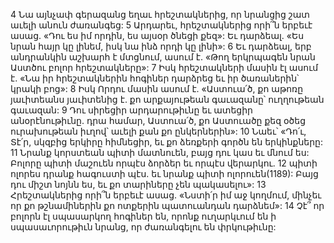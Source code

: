 4 Նա այնչափ գերազանց եղաւ հրեշտակներից, որ նրանցից շատ աւելի անուն ժառանգեց: 5 Արդարեւ, հրեշտակներից որի՞ն երբեւէ ասաց.
«Դու ես իմ որդին,
ես այսօր ծնեցի քեզ»:
Եւ դարձեալ.
«Ես նրան հայր կը լինեմ,
իսկ նա ինձ որդի կը լինի»:
6 Եւ դարձեալ, երբ անդրանկին աշխարհ է մտցնում, ասում է.
«Թող երկրպագեն նրան Աստծու բոլոր հրեշտակները»:
7 Իսկ հրեշտակների մասին էլ ասում է.
«Նա իր հրեշտակներին հոգիներ դարձրեց
եւ իր ծառաներին՝ կրակի բոց»:
8 Իսկ Որդու մասին ասում է.
«Աստուա՛ծ, քո աթոռը յաւիտեանս յաւիտենից է.
քո արքայութեան գաւազանը՝ ուղղութեան գաւազան:
9 Դու սիրեցիր արդարութիւնը եւ ատեցիր անօրէնութիւնը.
դրա համար, Աստուա՛ծ, քո Աստուածը քեզ օծեց ուրախութեան իւղով՝
աւելի քան քո ընկերներին»:
10 Նաեւ՝
«Դո՛ւ, Տէ՛ր, սկզբից երկիրը հիմնեցիր,
եւ քո ձեռքերի գործն են երկինքները:
11 Նրանք կորստեան պիտի մատնուեն, բայց դու կաս եւ մնում ես:
Բոլորը պիտի մաշուեն որպէս ձորձեր եւ որպէս վերարկու.
12 պիտի ոլորես դրանք հագուստի պէս.
եւ նրանք պիտի ոլորուեն(1189):
Բայց դու միշտ նոյնն ես, եւ քո տարիները չեն պակասելու»:
13 Հրեշտակներից որի՞ն երբեւէ ասաց.
«Նստի՛ր իմ աջ կողմում, մինչեւ որ քո թշնամիներին
քո ոտքերին պատուանդան դարձնեմ»:
14 Չէ՞ որ բոլորն էլ սպասարկող հոգիներ են, որոնք ուղարկւում են ի սպասաւորութիւն նրանց, որ ժառանգելու են փրկութիւնը:
